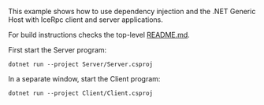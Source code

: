 This example shows how to use dependency injection and the .NET Generic Host with IceRpc client and server applications.

For build instructions checks the top-level [README.md](../../README.md).

First start the Server program:

```
dotnet run --project Server/Server.csproj
```

In a separate window, start the Client program:

```
dotnet run --project Client/Client.csproj
```
